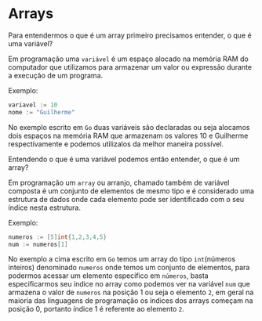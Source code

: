 # Arrays

Para entendermos o que é um array primeiro precisamos entender, o que é uma variável?

Em programação uma `variável` é um espaço alocado na memória RAM do computador que utilizamos para armazenar um valor ou expressão durante a execução de um programa.

Exemplo:

```Go
variavel := 10
nome := "Guilherme"
```

No exemplo escrito em `Go` duas variáveis são declaradas ou seja alocamos dois espaços na memória RAM que armazenam os valores 10 e Guilherme respectivamente e podemos utilizalos da melhor maneira possível.

Entendendo o que é uma variável podemos então entender, o que é um array?

Em programação um `array` ou arranjo, chamado também de variável composta é um conjunto de elementos de mesmo tipo e é considerado uma estrutura de dados onde cada elemento pode ser identificado com o seu índice nesta estrutura.

Exemplo:

```Go
numeros := [5]int{1,2,3,4,5}
num := numeros[1]
```

No exemplo a cima escrito em `Go` temos um array do tipo `int`(números inteiros) denominado `numeros` onde temos um conjunto de elementos, para podermos acessar um elemento específico em `números`, basta especificarmos seu índice no array como podemos ver na variável `num` que armazena o valor de `numeros` na posição 1 ou seja o elemento `2`, em geral na maioria das linguagens de programação os índices dos arrays começam na posição 0, portanto índice 1 é referente ao elemento `2`.
